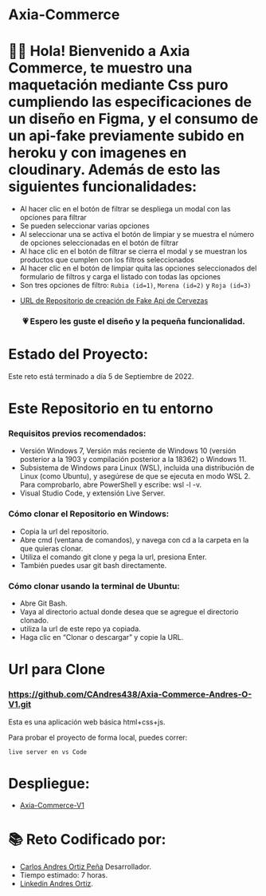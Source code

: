 # Axia-Commerce

# 👋🏼 Hola! Bienvenido a Axia Commerce, te muestro una maquetación mediante Css puro cumpliendo las especificaciones de un diseño en Figma, y el consumo de un api-fake previamente subido en heroku y con imagenes en cloudinary. Además de esto las siguientes funcionalidades:

* Al hacer clic en el botón de filtrar se despliega un modal con las opciones para filtrar
* Se pueden seleccionar varias opciones
* Al seleccionar una se activa el botón de limpiar y se muestra el número de opciones seleccionadas en el botón de filtrar
* Al hace clic en el botón de filtrar se cierra el modal y se muestran los productos que cumplen con los filtros seleccionados
* Al hacer clic en el botón de limpiar quita las opciones seleccionados del formulario de filtros y carga el listado con todas las opciones
* Son tres opciones de filtro: ```Rubia (id=1)```, ```Morena (id=2)``` y ```Roja (id=3)```

- [URL de Repositorio de creación de Fake Api de Cervezas](https://github.com/CAndres438/Json-Server-Cervezas)

<h3 align="center"><strong>💗 Espero les guste el diseño y la pequeña funcionalidad.</strong></h3>

# Estado del Proyecto:

Este reto está terminado a día 5 de Septiembre de 2022.

# Este Repositorio en tu entorno

### Requisitos previos recomendados:

-  Versión Windows 7, Versión más reciente de Windows 10 (versión posterior a la 1903 y compilación posterior a la 18362) o Windows 11.
-  Subsistema de Windows para Linux (WSL), incluida una distribución de Linux (como Ubuntu), y asegúrese de que se ejecuta en modo WSL 2. Para comprobarlo, abre PowerShell y escribe: wsl -l -v.
-  Visual Studio Code, y extensión Live Server.

### Cómo clonar el Repositorio en Windows:

- Copia la url del repositorio.
- Abre cmd (ventana de comandos), y navega con cd a la carpeta en la que quieras clonar.
- Utiliza el comando git clone y pega la url, presiona Enter.
- También puedes usar git bash directamente.

### Cómo clonar usando la terminal de Ubuntu:

- Abre Git Bash.
- Vaya al directorio actual donde desea que se agregue el directorio clonado.
- utiliza la url de este repo ya copiada.
- Haga clic en “Clonar o descargar” y copie la URL.

# Url para Clone

### https://github.com/CAndres438/Axia-Commerce-Andres-O-V1.git

Esta es una aplicación web básica  html+css+js.

Para probar el proyecto de forma local, puedes correr:

```
live server en vs Code
```
# Despliegue:

- [Axia-Commerce-V1](https://axia-commerce-andres-o-v1.vercel.app/)

# 📚 Reto Codificado por:

- [Carlos Andres Ortiz Peña](https://github.com/CAndres438) Desarrollador.
- Tiempo estimado: 7 horas.
- [Linkedin Andres Ortiz](https://www.linkedin.com/in/carlos-andres-ortiz-programmer/).
